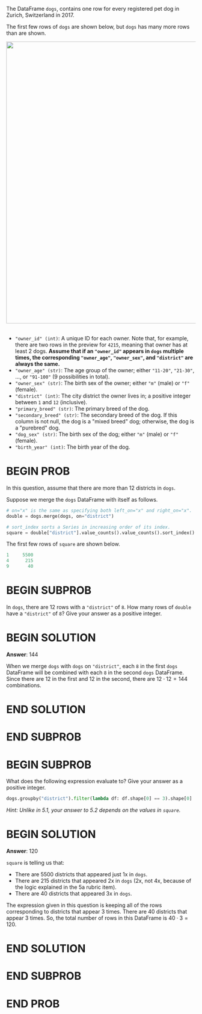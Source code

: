 The DataFrame `dogs`, contains one row for every registered pet dog in Zurich, Switzerland in 2017.

The first few rows of `dogs` are shown below, but `dogs` has many more rows than are shown.

<center><img src="../assets/images/disc03/df.png" width=750></center>

<br>

- `"owner_id" (int)`: A unique ID for each owner. Note that, for example, there are two rows in the preview for `4215`, meaning that owner has at least 2 dogs. **Assume that if an `"owner_id"` appears in `dogs` multiple times, the corresponding `"owner_age"`, `"owner_sex"`, and `"district"` are always the same.**
- `"owner_age" (str)`: The age group of the owner; either `"11-20"`, `"21-30"`, ..., or `"91-100"` (9 possibilities in total).
- `"owner_sex" (str)`: The birth sex of the owner; either `"m"` (male) or `"f"` (female).
- `"district" (int)`: The city district the owner lives in; a positive integer between `1` and `12` (inclusive).
- `"primary_breed" (str)`: The primary breed of the dog.
- `"secondary_breed" (str)`: The secondary breed of the dog. If this column is not null, the dog is a "mixed breed" dog; otherwise, the dog is a "purebred" dog.
- `"dog_sex" (str)`: The birth sex of the dog; either `"m"` (male) or `"f"` (female).
- `"birth_year" (int)`: The birth year of the dog.



# BEGIN PROB

In this question, assume that there are more than 12 districts in `dogs`.

Suppose we merge the `dogs` DataFrame with itself as follows.

```py
# on="x" is the same as specifying both left_on="x" and right_on="x".
double = dogs.merge(dogs, on="district")

# sort_index sorts a Series in increasing order of its index.
square = double["district"].value_counts().value_counts().sort_index()
```

The first few rows of `square` are shown below.

```py
1     5500
4      215
9       40
```

# BEGIN SUBPROB

In `dogs`, there are 12 rows with a `"district"` of `8`. How many rows
of `double` have a `"district"` of `8`? Give your answer as a positive
integer.

# BEGIN SOLUTION

**Answer**: $144$

When we merge `dogs` with `dogs` on `"district"`, each `8` in the first `dogs` DataFrame will be combined with each `8` in the second `dogs` DataFrame. Since there are 12 in the first and 12 in the second, there are $12 \cdot 12 = 144$ combinations.

# END SOLUTION

# END SUBPROB

# BEGIN SUBPROB

What does the following expression evaluate to? Give your answer as a
positive integer.

```py
dogs.groupby("district").filter(lambda df: df.shape[0] == 3).shape[0]
```

*Hint: Unlike in 5.1, your answer to 5.2 depends on the values
in `square`.*

# BEGIN SOLUTION

**Answer**: $120$

`square` is telling us that:
- There are 5500 districts that appeared just 1x in `dogs`.
- There are 215 districts that appeared 2x in `dogs` (2x, not 4x, because of the logic explained in the 5a rubric item).
- There are 40 districts that appeared 3x in `dogs`.

The expression given in this question is keeping all of the rows corresponding to districts that appear 3 times. There are 40 districts that appear 3 times. So, the total number of rows in this DataFrame is $40 \cdot 3 = 120$.

# END SOLUTION

# END SUBPROB

# END PROB